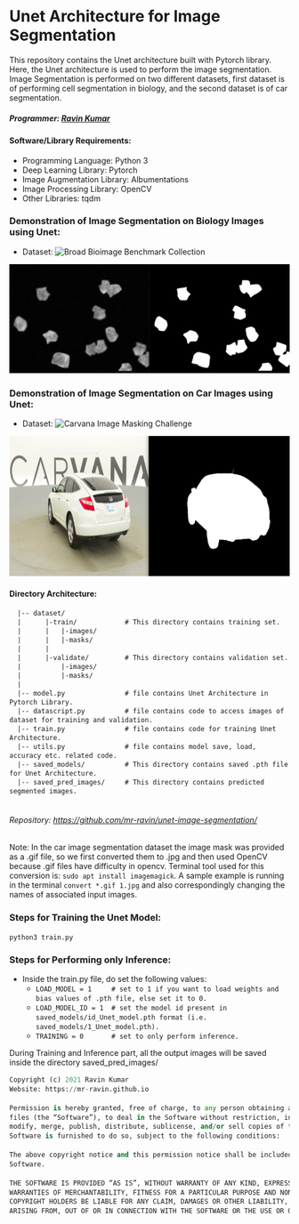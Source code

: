 # Unet Architecture for Image Segmentation

This repository contains the Unet architecture built with Pytorch library. Here, the Unet architecture is used to perform the image segmentation. Image Segmentation is performed on two different datasets, first dataset is of performing cell segmentation in biology, and the second dataset is of car segmentation.

##### Programmer: [Ravin Kumar](http://mr-ravin.github.io)

#### Software/Library Requirements:

  - Programming Language: Python 3
  - Deep Learning Library: Pytorch
  - Image Augmentation Library: Albumentations 
  - Image Processing Library: OpenCV
  - Other Libraries: tqdm

###  Demonstration of Image Segmentation on Biology Images using Unet:

  - Dataset: ![Broad Bioimage Benchmark Collection](https://bbbc.broadinstitute.org/BBBC005)

![Biology Image Segmentation](https://github.com/mr-ravin/unet-image-segmentation/blob/main/biodata.png)

###  Demonstration of Image Segmentation on Car Images using Unet:

  - Dataset: ![Carvana Image Masking Challenge](https://www.kaggle.com/c/carvana-image-masking-challenge)

![Unet Image Segmentation](https://github.com/mr-ravin/unet-image-segmentation/blob/main/inference.jpg)

#### Directory Architecture:

```python3
  |-- dataset/
  |      |-train/            # This directory contains training set.
  |      |   |-images/
  |      |   |-masks/
  |      |
  |      |-validate/         # This directory contains validation set.
  |          |-images/
  |          |-masks/
  |
  |-- model.py               # file contains Unet Architecture in Pytorch Library.
  |-- datascript.py          # file contains code to access images of dataset for training and validation.
  |-- train.py               # file contains code for training Unet Architecture.
  |-- utils.py               # file contains model save, load, accuracy etc. related code.
  |-- saved_models/          # This directory contains saved .pth file for Unet Architecture.
  |-- saved_pred_images/     # This directory contains predicted segmented images.
  
```

###### Repository: https://github.com/mr-ravin/unet-image-segmentation/

Note: In the car image segmentation dataset the image mask was provided as a .gif file, so we first converted them to .jpg and then used OpenCV because .gif files have difficulty in opencv.
Terminal tool used for this conversion is: ```sudo apt install imagemagick```. A sample example is running in the terminal ```convert *.gif 1.jpg``` and also correspondingly changing the names of associated input images.

### Steps for Training the Unet Model:

```python3
python3 train.py
```

### Steps for Performing only Inference:

- Inside the train.py file, do set the following values:
  - ```LOAD_MODEL = 1     # set to 1 if you want to load weights and bias values of .pth file, else set it to 0.```
  - ```LOAD_MODEL_ID = 1  # set the model id present in saved_models/id_Unet_model.pth format (i.e. saved_models/1_Unet_model.pth).```
  - ```TRAINING = 0       # set to only perform inference.```

During Training and Inference part, all the output images will be saved inside the directory saved_pred_images/ 

```python
Copyright (c) 2021 Ravin Kumar
Website: https://mr-ravin.github.io

Permission is hereby granted, free of charge, to any person obtaining a copy of this software and associated documentation 
files (the “Software”), to deal in the Software without restriction, including without limitation the rights to use, copy, 
modify, merge, publish, distribute, sublicense, and/or sell copies of the Software, and to permit persons to whom the 
Software is furnished to do so, subject to the following conditions:

The above copyright notice and this permission notice shall be included in all copies or substantial portions of the 
Software.

THE SOFTWARE IS PROVIDED “AS IS”, WITHOUT WARRANTY OF ANY KIND, EXPRESS OR IMPLIED, INCLUDING BUT NOT LIMITED TO THE 
WARRANTIES OF MERCHANTABILITY, FITNESS FOR A PARTICULAR PURPOSE AND NONINFRINGEMENT. IN NO EVENT SHALL THE AUTHORS OR 
COPYRIGHT HOLDERS BE LIABLE FOR ANY CLAIM, DAMAGES OR OTHER LIABILITY, WHETHER IN AN ACTION OF CONTRACT, TORT OR OTHERWISE, 
ARISING FROM, OUT OF OR IN CONNECTION WITH THE SOFTWARE OR THE USE OR OTHER DEALINGS IN THE SOFTWARE.
```
